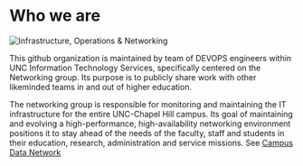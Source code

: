 # Who we are

![Infrastructure, Operations & Networking](https://its.unc.edu/wp-content/uploads/sites/337/2014/07/command-center-1024-537.jpg)

This github organization is maintained by team of DEVOPS engineers within UNC Information Technology Services, specifically centered on the Networking group.  Its purpose is to publicly share work with other likeminded teams in and out of higher education.

The networking group is responsible for monitoring and maintaining the IT infrastructure for the entire UNC-Chapel Hill campus. Its goal of maintaining and evolving a high-performance, high-availability networking environment positions it to stay ahead of the needs of the faculty, staff and students in their education, research, administration and service missions. See [Campus Data Network](https://its.unc.edu/resource/data-networking/)
